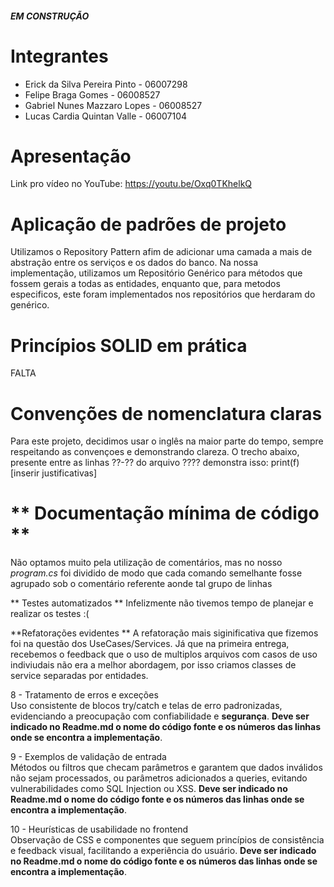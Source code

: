 ##### EM CONSTRUÇÃO

# Integrantes
- Erick da Silva Pereira Pinto - 06007298
- Felipe Braga Gomes - 06008527
- Gabriel Nunes Mazzaro Lopes - 06008527
- Lucas Cardia Quintan Valle - 06007104

# Apresentação
Link pro vídeo no YouTube: https://youtu.be/Oxq0TKhelkQ

# Aplicação de padrões de projeto
Utilizamos o Repository Pattern afim de adicionar uma camada a mais de abstração entre os serviços e os dados do banco.  Na nossa implementação, utilizamos um Repositório Genérico para métodos que fossem gerais a todas as entidades, enquanto que, para metodos especificos, este foram implementados nos repositórios que herdaram do genérico.


# Princípios SOLID em prática 
FALTA



# Convenções de nomenclatura claras 
Para este projeto, decidimos usar o inglês na maior parte do tempo, sempre respeitando as convençoes e demonstrando clareza. O trecho abaixo, presente entre as linhas ??-?? do arquivo ???? demonstra isso:
    print(f)
[inserir justificativas]
# ** Documentação mínima de código  **
Não optamos muito pela utilização de comentários, mas no nosso *program.cs* foi dividido de modo que cada comando semelhante fosse agrupado sob o comentário referente aonde tal grupo de linhas 

** Testes automatizados ** 
Infelizmente não tivemos tempo de planejar e realizar os testes :(

**Refatorações evidentes **
A refatoração mais siginificativa que fizemos foi na questão dos UseCases/Services. Já que na primeira entrega, recebemos o feedback que o uso de multiplos arquivos com casos de uso indiviudais não era a melhor abordagem, por isso criamos classes de service separadas por entidades.

8 - Tratamento de erros e exceções  
Uso consistente de blocos try/catch e telas de erro padronizadas, evidenciando a preocupação com confiabilidade e  **segurança**.  **Deve ser indicado no Readme.md o nome do código fonte e os números das linhas onde se encontra a implementação**.

9 - Exemplos de validação de entrada  
Métodos ou filtros que checam parâmetros e garantem que dados inválidos não sejam processados, ou parâmetros adicionados a queries, evitando vulnerabilidades como SQL Injection ou XSS.  **Deve ser indicado no Readme.md o nome do código fonte e os números das linhas onde se encontra a implementação**.

10 - Heurísticas de usabilidade no frontend  
Observação de CSS e componentes que seguem princípios de consistência e feedback visual, facilitando a experiência do usuário.  **Deve ser indicado no Readme.md o nome do código fonte e os números das linhas onde se encontra a implementação**.
